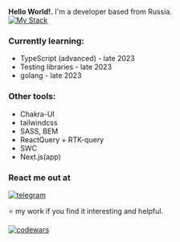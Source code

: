 


**Hello World!.** I'm a developer based from Russia.
<br/>
[![My Stack](https://skillicons.dev/icons?i=nodejs,ts,react,redux,express,mongodb,webpack,neovim)](https://skillicons.dev)


###  Currently learning:
* TypeScript (advanced) - late 2023
* Testing libraries - late 2023
* golang - late 2023
### Other tools: 
* Chakra-UI
* tailwindcss
* SASS, BEM
* ReactQuery + RTK-query
* SWC
* Next.js(app)
  

### React me out at
[![telegram](https://user-images.githubusercontent.com/79994252/150616122-f30e32b4-8aa1-43ca-ae87-91ab01fbb543.png)](https://t.me/championtommy) &nbsp;&nbsp;


⭐ my work if you find it interesting and helpful.


[![codewars](https://www.codewars.com/users/ChampionTommy/badges/micro)](https://www.codewars.com/users/ChampionTommy/badges/large) 

